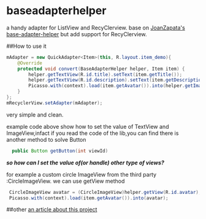 # baseadapterhelper
a handy adapter for ListView and RecyClerview. base on   [JoanZapata's base-adapter-helper](https://github.com/JoanZapata/base-adapter-helper )  but add support for RecyClerview.

##How to use it

```java
mAdapter = new QuickAdapter<Item>(this, R.layout.item_demo){
    @Override
    protected void convert(BaseAdapterHelper helper, Item item) {
        helper.getTextView(R.id.title).setText(item.getTitle());
        helper.getTextView(R.id.description).setText(item.getDescription());
        Picasso.with(context).load(item.getAvatar()).into(helper.getImageView(R.id.avatar));
    }
};
mRecyclerView.setAdapter(mAdapter);
```
very simple and clean.

example code above show how to set the value of TextView and ImageView,infact if you read the code of the lib,you can find there is another method to solve Button
```java
  public Button getButton(int viewId)
```
***so how can I set the value of(or handle) other type of views?***

for example a custom circle ImageView from the third party :CircleImageView.
we can use getView method  
```java
 CircleImageView avatar = (CircleImageView)helper.getView(R.id.avatar);
 Picasso.with(context).load(item.getAvatar()).into(avatar);
```
##other
[an article about this project](http://www.jcodecraeer.com/a/anzhuokaifa/androidkaifa/2015/0809/3277.html ) 
